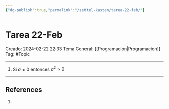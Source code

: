 ```yaml
---
{"dg-publish":true,"permalink":"/zettel-kasten/tarea-22-feb/"}
---
```



# Tarea 22-Feb
Creado: 2024-02-22 22:33
Tema General: [[Programacion\|Programacion]]
Tag: #Topic

---
1. Si $a \neq 0$ entonces $a^{2} > 0$
___
## References
1.